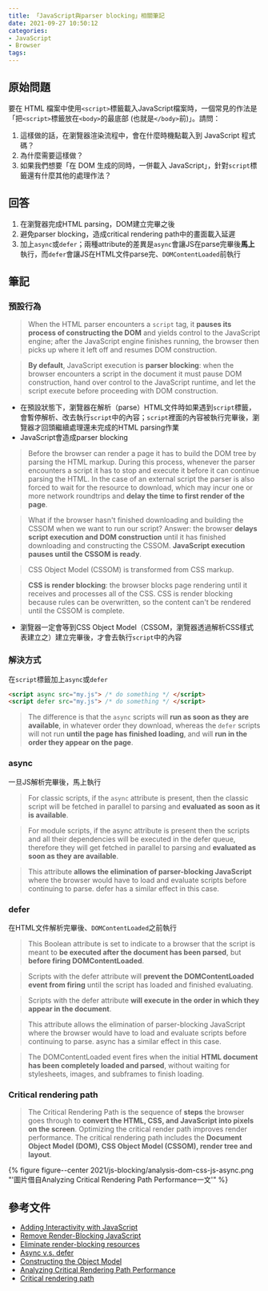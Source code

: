```yaml
---
title: 「JavaScript與parser blocking」相關筆記
date: 2021-09-27 10:50:12
categories:
- JavaScript
- Browser
tags:
---
```


## 原始問題
要在 HTML 檔案中使用`<script>`標籤載入JavaScript檔案時，一個常見的作法是「把`<script>`標籤放在`<body>`的最底部 (也就是`</body>`前)」。請問：
1. 這樣做的話，在瀏覽器渲染流程中，會在什麼時機點載入到 JavaScript 程式碼？
1. 為什麼需要這樣做？
1. 如果我們想要「在 DOM 生成的同時，一併載入 JavaScript」，針對`script`標籤還有什麼其他的處理作法？


## 回答
1. 在瀏覽器完成HTML parsing，DOM建立完畢之後
1. 避免parser blocking，造成critical rendering path中的畫面載入延遲
1. 加上`async`或`defer`；兩種attribute的差異是`async`會讓JS在parse完畢後**馬上**執行，而`defer`會讓JS在HTML文件parse完、`DOMContentLoaded`前執行


## 筆記
### 預設行為
> When the HTML parser encounters a `script` tag, it **pauses its process of constructing the DOM** and yields control to the JavaScript engine; after the JavaScript engine finishes running, the browser then picks up where it left off and resumes DOM construction.

> **By default**, JavaScript execution is **parser blocking**: when the browser encounters a script in the document it must pause DOM construction, hand over control to the JavaScript runtime, and let the script execute before proceeding with DOM construction.

- 在預設狀態下，瀏覽器在解析（parse）HTML文件時如果遇到`script`標籤，會暫停解析、改去執行`script`中的內容；`script`裡面的內容被執行完畢後，瀏覽器才回頭繼續處理還未完成的HTML parsing作業
- JavaScript會造成parser blocking

> Before the browser can render a page it has to build the DOM tree by parsing the HTML markup. During this process, whenever the parser encounters a script it has to stop and execute it before it can continue parsing the HTML. In the case of an external script the parser is also forced to wait for the resource to download, which may incur one or more network roundtrips and **delay the time to first render of the page**.

> What if the browser hasn't finished downloading and building the CSSOM when we want to run our script? Answer: the browser **delays script execution and DOM construction** until it has finished downloading and constructing the CSSOM. **JavaScript execution pauses until the CSSOM is ready**.

> CSS Object Model (CSSOM) is transformed from CSS markup.

> **CSS is render blocking**: the browser blocks page rendering until it receives and processes all of the CSS. CSS is render blocking because rules can be overwritten, so the content can't be rendered until the CSSOM is complete.

- 瀏覽器一定會等到CSS Object Model（CSSOM，瀏覽器透過解析CSS樣式表建立之）建立完畢後，才會去執行`script`中的內容

### 解決方式
在`script`標籤加上`async`或`defer`
```HTML
<script async src="my.js"> /* do something */ </script>
<script defer src="my.js"> /* do something */ </script>
```

> The difference is that the `async` scripts will **run as soon as they are available**, in whatever order they download, whereas the `defer` scripts will not run **until the page has finished loading**, and will **run in the order they appear on the page**.

### async
一旦JS解析完畢後，馬上執行
> For classic scripts, if the `async` attribute is present, then the classic script will be fetched in parallel to parsing and **evaluated as soon as it is available**.

> For module scripts, if the async attribute is present then the scripts and all their dependencies will be executed in the defer queue, therefore they will get fetched in parallel to parsing and **evaluated as soon as they are available**.

> This attribute **allows the elimination of parser-blocking JavaScript** where the browser would have to load and evaluate scripts before continuing to parse. defer has a similar effect in this case.

### defer
在HTML文件解析完畢後、`DOMContentLoaded`之前執行
> This Boolean attribute is set to indicate to a browser that the script is meant to **be executed after the document has been parsed**, but **before firing DOMContentLoaded**.

> Scripts with the defer attribute will **prevent the DOMContentLoaded event from firing** until the script has loaded and finished evaluating.

> Scripts with the defer attribute **will execute in the order in which they appear in the document**.

> This attribute allows the elimination of parser-blocking JavaScript where the browser would have to load and evaluate scripts before continuing to parse. async has a similar effect in this case.

> The DOMContentLoaded event fires when the initial **HTML document has been completely loaded and parsed**, without waiting for stylesheets, images, and subframes to finish loading.

### Critical rendering path
> The Critical Rendering Path is the sequence of **steps** the browser goes through to **convert the HTML, CSS, and JavaScript into pixels on the screen**. Optimizing the critical render path improves render performance. The critical rendering path includes the **Document Object Model (DOM), CSS Object Model (CSSOM), render tree and layout**.

{% figure figure--center 2021/js-blocking/analysis-dom-css-js-async.png "'圖片借自Analyzing Critical Rendering Path Performance一文'" %}

## 參考文件
- [Adding Interactivity with JavaScript](https://developers.google.com/web/fundamentals/performance/critical-rendering-path/adding-interactivity-with-javascript)
- [Remove Render-Blocking JavaScript](https://developers.google.com/speed/docs/insights/BlockingJS)
- [Eliminate render-blocking resources](https://web.dev/render-blocking-resources/)
- [Async v.s. defer](https://discourse.mozilla.org/t/async-v-s-defer/53819/2)
- [Constructing the Object Model](https://developers.google.com/web/fundamentals/performance/critical-rendering-path/constructing-the-object-model)
- [Analyzing Critical Rendering Path Performance](https://developers.google.com/web/fundamentals/performance/critical-rendering-path/analyzing-crp)
- [Critical rendering path](https://developer.mozilla.org/en-US/docs/Web/Performance/Critical_rendering_path)